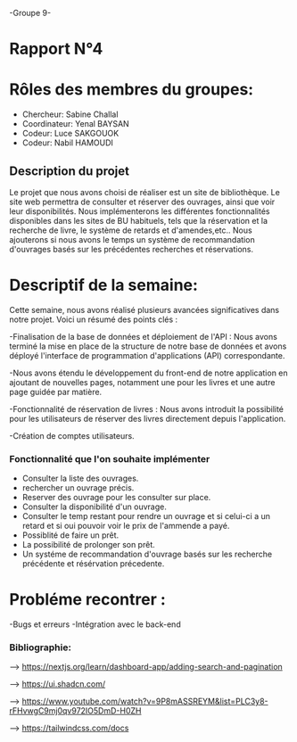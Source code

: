 -Groupe 9-

# Rapport N°4

# Rôles des membres du groupes:

 - Chercheur: Sabine Challal
 - Coordinateur: Yenal BAYSAN
 - Codeur: Luce SAKGOUOK
 - Codeur: Nabil HAMOUDI



 ## Description du projet

Le projet que nous avons choisi de réaliser est un site de bibliothèque. Le site web permettra de consulter et réserver des ouvrages, ainsi que voir leur disponibilités. Nous implémenterons les différentes fonctionnalités disponibles dans les sites de BU habituels, tels que la réservation et la recherche de livre, le système de retards et d'amendes,etc.. Nous ajouterons si nous avons le temps un système de recommandation d'ouvrages basés sur les précédentes recherches et réservations.


 # Descriptif de la semaine:

 Cette semaine, nous avons réalisé plusieurs avancées significatives dans notre projet. Voici un résumé des points clés :

 -Finalisation de la base de données et déploiement de l'API : Nous avons terminé la mise en place de la structure de notre base de données et avons déployé l'interface de programmation d'applications (API) correspondante.

 -Nous avons étendu le développement du front-end de notre application en ajoutant de nouvelles pages, notamment une pour les livres et une autre page guidée par matière.

 -Fonctionnalité de réservation de livres : Nous avons introduit la possibilité pour les utilisateurs de réserver des livres
 directement depuis l'application.

 -Création de comptes utilisateurs.


 ###  Fonctionnalité que l'on souhaite implémenter

 - Consulter la liste des ouvrages. 
 - rechercher un ouvrage précis.
 - Reserver des ouvrage pour les consulter sur place.
 - Consulter la disponibilité d'un ouvrage.
 - Consulter le temp restant pour rendre un ouvrage et si celui-ci a un retard et si oui pouvoir voir le prix de l'ammende a payé.
 - Possiblité de faire un prêt.
 - La possibilité de prolonger son prêt.
 - Un systéme de recommandation d'ouvrage basés sur les recherche précédente et résérvation précedente.

# Probléme recontrer :

-Bugs et erreurs 
-Intégration avec le back-end

 ### Bibliographie:

 --> https://nextjs.org/learn/dashboard-app/adding-search-and-pagination

--> https://ui.shadcn.com/

--> https://www.youtube.com/watch?v=9P8mASSREYM&list=PLC3y8-rFHvwgC9mj0qv972IO5DmD-H0ZH

--> https://tailwindcss.com/docs
